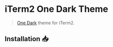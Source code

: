 # iTerm2 One Dark Theme

> [One Dark](https://github.com/atom/one-dark-syntax) theme for iTerm2.

## Installation 📥

